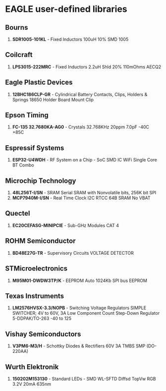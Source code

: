# EAGLE user-defined libraries

## Bourns
1. **SDR1005-101KL** - Fixed Inductors 100uH 10% SMD 1005

## Coilcraft
1. **LPS3015-222MRC** - Fixed Inductors 2.2uH Shld 20% 110mOhms AECQ2

## Eagle Plastic Devices
1. **12BHC186CLP-GR** - Cylindrical Battery Contacts, Clips, Holders & Springs 18650 Holder Board Mount Clip

## Epson Timing
1. **FC-135 32.7680KA-AG0** - Crystals 32.768KHz 20ppm 7.0pF -40C +85C

## Espressif Systems
1. **ESP32-U4WDH** - RF System on a Chip - SoC SMD IC WiFi Single Core BT Combo

## Microchip Technology
1. **48L256T-I/SN** - SRAM Serial SRAM with Nonvolatile bits, 256K bit SPI
2. **MCP7940M-I/SN** - Real Time Clock I2C RTCC 64B SRAM No VBAT

## Quectel
1. **EC20CEFASG-MINIPCIE** - Sub-GHz Modules CAT 4

## ROHM Semiconductor
1. **BD48E27G-TR** - Supervisory Circuits VOLTAGE DETECTOR

## STMicroelectronics
1. **M95M01-DWDW3TP/K** - EEPROM Auto 1024Kb SPI bus EEPROM

## Texas Instruments
1. **LM2576HVSX-3.3/NOPB** - Switching Voltage Regulators SIMPLE SWITCHER; 4V to 60V, 3A Low Component Count Step-Down Regulator 5-DDPAK/TO-263 -40 to 125

## Vishay Semiconductors
1. **V3PM6-M3/H** - Schottky Diodes & Rectifiers 60V 3A TMBS SMP (DO-220AA)

## Wurth Elektronik
1. **150202M153130** - Standard LEDs - SMD WL-SFTD Diffsd TopVw RGB 3.2V 20mA 635nm
